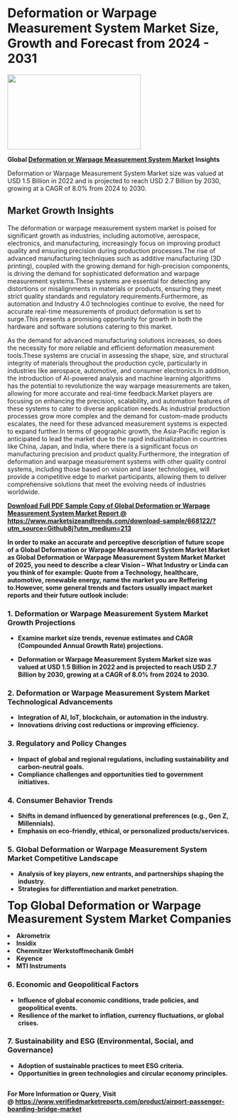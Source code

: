 <H1>Deformation or Warpage Measurement System Market Size, Growth and Forecast from 2024 - 2031</H1><img class="aligncenter size-medium wp-image-584254" src="https://thirdeyenews.in/wp-content/uploads/2024/09/Global-Market-Research-300x168.jpeg" alt="" width="300" height="168" /><p><strong>Global&nbsp;<a href="https://www.marketsizeandtrends.com/download-sample/668122/?utm_source=Github8j?utm_medium=213">Deformation or Warpage Measurement System Market</a> Insights</strong></p><p>Deformation or Warpage Measurement System Market size was valued at USD 1.5 Billion in 2022 and is projected to reach USD 2.7 Billion by 2030, growing at a CAGR of 8.0% from 2024 to 2030.</p><p><h2>Market Growth Insights</h2> The deformation or warpage measurement system market is poised for significant growth as industries, including automotive, aerospace, electronics, and manufacturing, increasingly focus on improving product quality and ensuring precision during production processes.The rise of advanced manufacturing techniques such as additive manufacturing (3D printing), coupled with the growing demand for high-precision components, is driving the demand for sophisticated deformation and warpage measurement systems.These systems are essential for detecting any distortions or misalignments in materials or products, ensuring they meet strict quality standards and regulatory requirements.Furthermore, as automation and Industry 4.0 technologies continue to evolve, the need for accurate real-time measurements of product deformation is set to surge.This presents a promising opportunity for growth in both the hardware and software solutions catering to this market.<p><strong><a href="#"></a></strong></p> As the demand for advanced manufacturing solutions increases, so does the necessity for more reliable and efficient deformation measurement tools.These systems are crucial in assessing the shape, size, and structural integrity of materials throughout the production cycle, particularly in industries like aerospace, automotive, and consumer electronics.In addition, the introduction of AI-powered analysis and machine learning algorithms has the potential to revolutionize the way warpage measurements are taken, allowing for more accurate and real-time feedback.Market players are focusing on enhancing the precision, scalability, and automation features of these systems to cater to diverse application needs.As industrial production processes grow more complex and the demand for custom-made products escalates, the need for these advanced measurement systems is expected to expand further.In terms of geographic growth, the Asia-Pacific region is anticipated to lead the market due to the rapid industrialization in countries like China, Japan, and India, where there is a significant focus on manufacturing precision and product quality.Furthermore, the integration of deformation and warpage measurement systems with other quality control systems, including those based on vision and laser technologies, will provide a competitive edge to market participants, allowing them to deliver comprehensive solutions that meet the evolving needs of industries worldwide.<p><strong><a href="#"></p><p><span class=""><strong>Download Full PDF Sample Copy of Global Deformation or Warpage Measurement System Market Report</strong> @ <a href="https://www.marketsizeandtrends.com/download-sample/668122/?utm_source=Github8j?utm_medium=213" target="_blank">https://www.marketsizeandtrends.com/download-sample/668122/?utm_source=Github8j?utm_medium=213</a></span></p><p>In order to make an accurate and perceptive description of future scope of a Global&nbsp;Deformation or Warpage Measurement System Market Market as Global&nbsp;Deformation or Warpage Measurement System Market Market of 2025, you need to describe a clear Vision &ndash; What Industry or Linda can you think of for example: Quote from a Technology, healthcare, automotive, renewable energy, name the market you are Reffering to.However, some general trends and factors usually impact market reports and their future outlook include:</p><h3>1.&nbsp;<strong>Deformation or Warpage Measurement System Market Growth Projections</strong></h3><ul><li>Examine market size trends, revenue estimates and CAGR (Compounded Annual Growth Rate) projections.</li><li><p>Deformation or Warpage Measurement System Market size was valued at USD 1.5 Billion in 2022 and is projected to reach USD 2.7 Billion by 2030, growing at a CAGR of 8.0% from 2024 to 2030.</p></li></ul><h3>2.&nbsp;<strong>Deformation or Warpage Measurement System Market Technological Advancements</strong></h3><ul><li>Integration of AI, IoT, blockchain, or automation in the industry.</li><li>Innovations driving cost reductions or improving efficiency.</li></ul><h3>3.&nbsp;<strong>Regulatory and Policy Changes</strong></h3><ul><li>Impact of global and regional regulations, including sustainability and carbon-neutral goals.</li><li>Compliance challenges and opportunities tied to government initiatives.</li></ul><h3>4.&nbsp;<strong>Consumer Behavior Trends</strong></h3><ul><li>Shifts in demand influenced by generational preferences (e.g., Gen Z, Millennials).</li><li>Emphasis on eco-friendly, ethical, or personalized products/services.</li></ul><h3>5.&nbsp;<strong>Global Deformation or Warpage Measurement System Market Competitive Landscape</strong></h3><ul><li>Analysis of key players, new entrants, and partnerships shaping the industry.</li><li>Strategies for differentiation and market penetration.</li></ul><p data-pm-slice="1 1 []"><span style="color: inherit; font-family: inherit; font-size: 25px;">Top Global Deformation or Warpage Measurement System Market Companies</span></p><div class="" data-test-id=""><p><li>Akrometrix</li><li> Insidix</li><li> Chemnitzer Werkstoffmechanik GmbH</li><li> Keyence</li><li> MTI Instruments</li></p></div><h3>6.&nbsp;<strong>Economic and Geopolitical Factors</strong></h3><ul><li>Influence of global economic conditions, trade policies, and geopolitical events.</li><li>Resilience of the market to inflation, currency fluctuations, or global crises.</li></ul><h3>7.&nbsp;<strong>Sustainability and ESG (Environmental, Social, and Governance)</strong></h3><ul><li>Adoption of sustainable practices to meet ESG criteria.</li><li>Opportunities in green technologies and circular economy principles.</li></ul><h2><strong style="font-size: 14px;">For More Information or Query, Visit @&nbsp;</strong><a style="background-color: #ffffff; font-size: 14px;" href="https://www.marketsizeandtrends.com/report/deformation-or-warpage-measurement-system-market/" target="_blank">https://www.verifiedmarketreports.com/product/airport-passenger-boarding-bridge-market</a></h2>